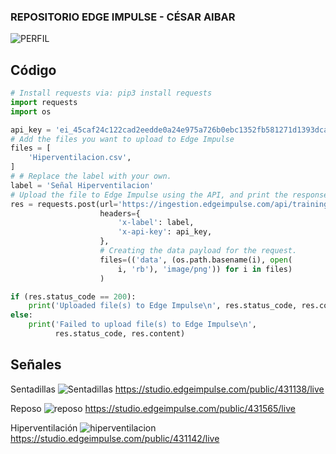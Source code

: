 ### REPOSITORIO EDGE IMPULSE - CÉSAR AIBAR
![PERFIL](https://github.com/angiet04/Intro_se-ales06/assets/164528885/339314b9-b817-429a-94fa-a38abbe9781e)

## Código
```python
# Install requests via: pip3 install requests
import requests
import os

api_key = 'ei_45caf24c122cad2eedde0a24e975a726b0ebc1352fb581271d1393dca4261222'
# Add the files you want to upload to Edge Impulse
files = [
    'Hiperventilacion.csv',
]
# # Replace the label with your own.
label = 'Señal Hiperventilacion'
# Upload the file to Edge Impulse using the API, and print the response.
res = requests.post(url='https://ingestion.edgeimpulse.com/api/training/files',
                    headers={
                        'x-label': label,
                        'x-api-key': api_key,
                    },
                    # Creating the data payload for the request.
                    files=(('data', (os.path.basename(i), open(
                        i, 'rb'), 'image/png')) for i in files)
                    )

if (res.status_code == 200):
    print('Uploaded file(s) to Edge Impulse\n', res.status_code, res.content)
else:
    print('Failed to upload file(s) to Edge Impulse\n',
          res.status_code, res.content)
```
## Señales
Sentadillas
![Sentadillas](https://github.com/angiet04/Intro_se-ales06/assets/164528885/ac04103d-98b9-4074-95c1-483061426a09)
https://studio.edgeimpulse.com/public/431138/live

Reposo
![reposo](https://github.com/angiet04/Intro_se-ales06/assets/164528885/8980ede5-fe14-4b26-bd53-11120a4e4198)
https://studio.edgeimpulse.com/public/431565/live

Hiperventilación
![hiperventilacion](https://github.com/angiet04/Intro_se-ales06/assets/164528885/3cd18aee-3ea9-4654-899c-1b6a8650176c)
https://studio.edgeimpulse.com/public/431142/live
